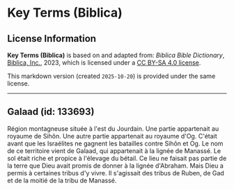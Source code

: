 # Key Terms (Biblica)

## License Information

**Key Terms (Biblica)** is based on and adapted from: _Biblica Bible Dictionary_, [Biblica, Inc.](https://www.biblica.com/), 2023, which is licensed under a [CC BY-SA 4.0 license](https://creativecommons.org/licenses/by-sa/4.0/legalcode.en).

This markdown version (created `2025-10-20`) is provided under the same license.



--------------------------------

## Galaad (id: 133693)

Région montagneuse située à l'est du Jourdain. Une partie appartenait au royaume de Sihôn. Une autre partie appartenait au royaume d'Og. C'était avant que les Israélites ne gagnent les batailles contre Sihôn et Og. Le nom de ce territoire vient de Galaad, qui appartenait à la lignée de Manassé. Le sol était riche et propice à l'élevage du bétail. Ce lieu ne faisait pas partie de la terre que Dieu avait promis de donner à la lignée d'Abraham. Mais Dieu a permis à certaines tribus d'y vivre. Il s'agissait des tribus de Ruben, de Gad et de la moitié de la tribu de Manassé.



